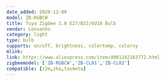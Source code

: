 ```yaml
---
date_added: 2020-12-09
model: ZB-RGBCW
title: Tuya Zigbee 3.0 E27/B22/GU10 Bulb
vendor: Lonsonho 
category: light
type: bulb
supports: on/off, brightness, colortemp, colorxy
mlink: 
link: https://www.aliexpress.com/item/4001242163772.html
zigbeemodel: ['ZB-RGBCW','ZB-CL01','ZB-CL02']
compatible: [z2m,zha,tasmota]
---
```

